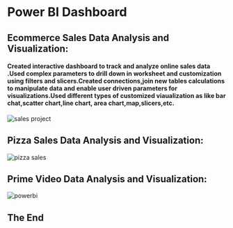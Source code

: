 # Power BI Dashboard

## Ecommerce Sales Data Analysis and Visualization:
#### Created interactive dashboard to track and analyze online sales data .Used complex parameters to drill down in worksheet and customization using filters and slicers.Created connections,join new tables calculations to manipulate data and enable user driven parameters for visualizations.Used different types of customized viaualization as like bar chat,scatter chart,line chart, area chart,map,slicers,etc.

![sales project](https://github.com/shahriar00/Power-BI-Dashboard/assets/70763173/0d57e117-9e95-493f-9cda-6e009bd90722)

## Pizza Sales Data Analysis and Visualization:

![pizza sales](https://github.com/shahriar00/Power-BI-Dashboard/assets/70763173/dbbc08dd-6487-4d29-95dd-8d9e028484a0)

## Prime Video Data Analysis and Visualization:

![powerbi](https://github.com/shahriar00/Power-BI-Dashboard/assets/70763173/6a1db8fb-7561-4d9c-a3c1-c2b719e6c4f5)

## The End
